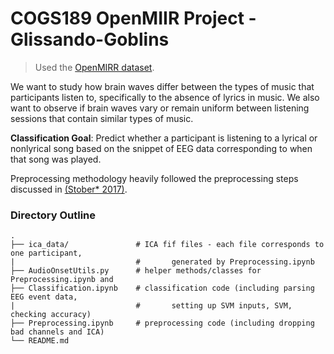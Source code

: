 COGS189 OpenMIIR Project - Glissando-Goblins
============================
> Used the [OpenMIRR dataset](https://github.com/sstober/openmiir).

We want to study how brain waves differ between the types of music that participants listen to, specifically to the absence of lyrics in music. We also want to observe if brain waves vary or remain uniform between listening sessions that contain similar types of music. 

__Classification Goal__: Predict whether a participant is listening to a lyrical or nonlyrical song based on the snippet of EEG data corresponding to when that song was played.

Preprocessing methodology heavily followed the preprocessing steps discussed in [(Stober* 2017)](https://www.frontiersin.org/articles/10.3389/fpsyg.2017.01255/full).

### Directory Outline

    .
    ├── ica_data/               # ICA fif files - each file corresponds to one participant, 
    |                           #       generated by Preprocessing.ipynb
    ├── AudioOnsetUtils.py      # helper methods/classes for Preprocessing.ipynb and 
    ├── Classification.ipynb    # classification code (including parsing EEG event data, 
    |                           #       setting up SVM inputs, SVM, checking accuracy)
    ├── Preprocessing.ipynb     # preprocessing code (including dropping bad channels and ICA)
    └── README.md
